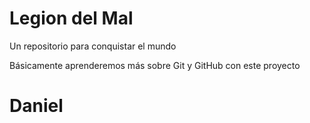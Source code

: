 # Legion del Mal

Un repositorio para conquistar el mundo

Básicamente aprenderemos más sobre Git y GitHub con este proyecto

# Daniel
